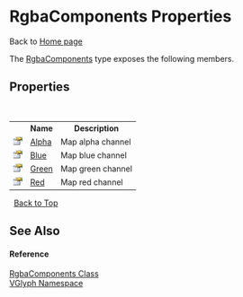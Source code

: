 # RgbaComponents Properties
Back to <a href="Home.md">Home page</a> 

The <a href="T_VGlyph_RgbaComponents.md">RgbaComponents</a> type exposes the following members.


## Properties
&nbsp;<table><tr><th></th><th>Name</th><th>Description</th></tr><tr><td>![Public property](media/pubproperty.gif "Public property")</td><td><a href="P_VGlyph_RgbaComponents_Alpha.md">Alpha</a></td><td>
Map alpha channel</td></tr><tr><td>![Public property](media/pubproperty.gif "Public property")</td><td><a href="P_VGlyph_RgbaComponents_Blue.md">Blue</a></td><td>
Map blue channel</td></tr><tr><td>![Public property](media/pubproperty.gif "Public property")</td><td><a href="P_VGlyph_RgbaComponents_Green.md">Green</a></td><td>
Map green channel</td></tr><tr><td>![Public property](media/pubproperty.gif "Public property")</td><td><a href="P_VGlyph_RgbaComponents_Red.md">Red</a></td><td>
Map red channel</td></tr></table>&nbsp;
<a href="#rgbacomponents-properties">Back to Top</a>

## See Also


#### Reference
<a href="T_VGlyph_RgbaComponents.md">RgbaComponents Class</a><br /><a href="N_VGlyph.md">VGlyph Namespace</a><br />